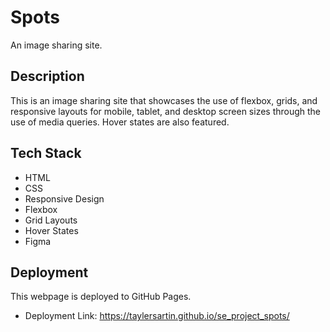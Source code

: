 # Spots

An image sharing site.

## Description

This is an image sharing site that showcases the use of flexbox, grids, and responsive layouts for mobile, tablet, and desktop screen sizes through the use of media queries. Hover states are also featured.

## Tech Stack

- HTML
- CSS
- Responsive Design
- Flexbox
- Grid Layouts
- Hover States
- Figma

## Deployment

This webpage is deployed to GitHub Pages.

- Deployment Link: https://taylersartin.github.io/se_project_spots/
